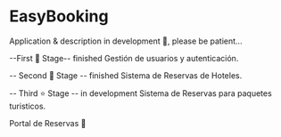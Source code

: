 # EasyBooking
Application & description in development 🧩, please be patient...  

--First 🎯 Stage-- finished
Gestión de usuarios y autenticación.

-- Second 🚀 Stage -- finished
Sistema de Reservas de Hoteles.

-- Third ⭐ Stage -- in development
Sistema de Reservas para paquetes turisticos.

Portal de Reservas 📅